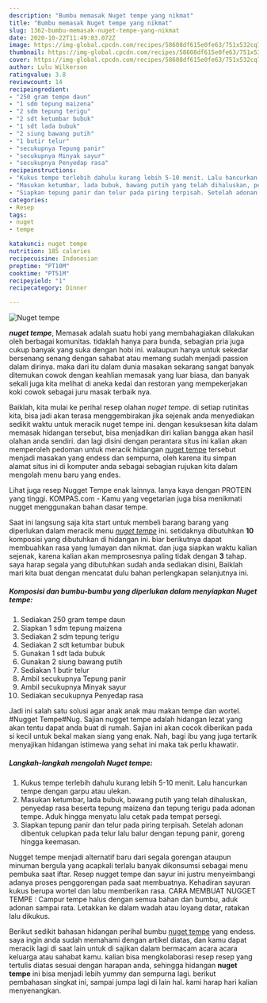 ```yaml
---
description: "Bumbu memasak Nuget tempe yang nikmat"
title: "Bumbu memasak Nuget tempe yang nikmat"
slug: 1362-bumbu-memasak-nuget-tempe-yang-nikmat
date: 2020-10-22T11:49:03.072Z
image: https://img-global.cpcdn.com/recipes/58608df615e0fe63/751x532cq70/nuget-tempe-foto-resep-utama.jpg
thumbnail: https://img-global.cpcdn.com/recipes/58608df615e0fe63/751x532cq70/nuget-tempe-foto-resep-utama.jpg
cover: https://img-global.cpcdn.com/recipes/58608df615e0fe63/751x532cq70/nuget-tempe-foto-resep-utama.jpg
author: Lulu Wilkerson
ratingvalue: 3.8
reviewcount: 14
recipeingredient:
- "250 gram tempe daun"
- "1 sdm tepung maizena"
- "2 sdm tepung terigu"
- "2 sdt ketumbar bubuk"
- "1 sdt lada bubuk"
- "2 siung bawang putih"
- "1 butir telur"
- "secukupnya Tepung panir"
- "secukupnya Minyak sayur"
- "secukupnya Penyedap rasa"
recipeinstructions:
- "Kukus tempe terlebih dahulu kurang lebih 5-10 menit. Lalu hancurkan tempe dengan garpu atau ulekan."
- "Masukan ketumbar, lada bubuk, bawang putih yang telah dihaluskan, penyedap rasa beserta tepung maizena dan tepung terigu pada adonan tempe. Aduk hingga menyatu lalu cetak pada tempat persegi."
- "Siapkan tepung panir dan telur pada piring terpisah. Setelah adonan dibentuk celupkan pada telur lalu balur dengan tepung panir, goreng hingga keemasan."
categories:
- Resep
tags:
- nuget
- tempe

katakunci: nuget tempe 
nutrition: 185 calories
recipecuisine: Indonesian
preptime: "PT10M"
cooktime: "PT51M"
recipeyield: "1"
recipecategory: Dinner

---
```



![Nuget tempe](https://img-global.cpcdn.com/recipes/58608df615e0fe63/751x532cq70/nuget-tempe-foto-resep-utama.jpg)

<b><i>nuget tempe</i></b>, Memasak adalah suatu hobi yang membahagiakan dilakukan oleh berbagai komunitas. tidaklah hanya para bunda, sebagian pria juga cukup banyak yang suka dengan hobi ini. walaupun hanya untuk sekedar bersenang senang dengan sahabat atau memang sudah menjadi passion dalam dirinya. maka dari itu dalam dunia masakan sekarang sangat banyak ditemukan cowok dengan keahlian memasak yang luar biasa, dan banyak sekali juga kita melihat di aneka kedai dan restoran yang mempekerjakan koki cowok sebagai juru masak terbaik nya.

Baiklah, kita mulai ke perihal resep olahan <i>nuget tempe</i>. di setiap rutinitas kita, bisa jadi akan terasa menggembirakan jika sejenak anda menyediakan sedikit waktu untuk meracik nuget tempe ini. dengan kesuksesan kita dalam memasak hidangan tersebut, bisa menjadikan diri kalian bangga akan hasil olahan anda sendiri. dan lagi disini dengan perantara situs ini kalian akan memperoleh pedoman untuk meracik hidangan <u>nuget tempe</u> tersebut menjadi masakan yang endess dan sempurna, oleh karena itu simpan alamat situs ini di komputer anda sebagai sebagian rujukan kita dalam mengolah menu baru yang endes.

Lihat juga resep Nugget Tempe enak lainnya. Ianya kaya dengan PROTEIN yang tinggi. KOMPAS.com - Kamu yang vegetarian juga bisa menikmati nugget menggunakan bahan dasar tempe.


Saat ini langsung saja kita start untuk membeli barang barang yang diperlukan dalam meracik menu <u><i>nuget tempe</i></u> ini. setidaknya dibutuhkan <b>10</b> komposisi yang dibutuhkan di hidangan ini. biar berikutnya dapat membuahkan rasa yang lumayan dan nikmat. dan juga siapkan waktu kalian sejenak, karena kalian akan memprosesnya paling tidak dengan <b>3</b> tahap. saya harap segala yang dibutuhkan sudah anda sediakan disini, Baiklah mari kita buat dengan mencatat dulu bahan perlengkapan selanjutnya ini.

<!--inarticleads1-->

##### Komposisi dan bumbu-bumbu yang diperlukan dalam menyiapkan Nuget tempe:

1. Sediakan 250 gram tempe daun
1. Siapkan 1 sdm tepung maizena
1. Sediakan 2 sdm tepung terigu
1. Sediakan 2 sdt ketumbar bubuk
1. Gunakan 1 sdt lada bubuk
1. Gunakan 2 siung bawang putih
1. Sediakan 1 butir telur
1. Ambil secukupnya Tepung panir
1. Ambil secukupnya Minyak sayur
1. Sediakan secukupnya Penyedap rasa


Jadi ini salah satu solusi agar anak anak mau makan tempe dan wortel. #Nugget Tempe#Nug. Sajian nugget tempe adalah hidangan lezat yang akan tentu dapat anda buat di rumah. Sajian ini akan cocok diberikan pada si kecil untuk bekal makan siang yang enak. Nah, bagi ibu yang juga tertarik menyajikan hidangan istimewa yang sehat ini maka tak perlu khawatir. 

<!--inarticleads2-->

##### Langkah-langkah mengolah Nuget tempe:

1. Kukus tempe terlebih dahulu kurang lebih 5-10 menit. Lalu hancurkan tempe dengan garpu atau ulekan.
1. Masukan ketumbar, lada bubuk, bawang putih yang telah dihaluskan, penyedap rasa beserta tepung maizena dan tepung terigu pada adonan tempe. Aduk hingga menyatu lalu cetak pada tempat persegi.
1. Siapkan tepung panir dan telur pada piring terpisah. Setelah adonan dibentuk celupkan pada telur lalu balur dengan tepung panir, goreng hingga keemasan.


Nugget tempe menjadi alternatif baru dari segala gorengan ataupun minuman bergula yang acapkali terlalu banyak dikonsumsi sebagai menu pembuka saat iftar. Resep nugget tempe dan sayur ini justru menyeimbangi adanya proses penggorengan pada saat membuatnya. Kehadiran sayuran kukus berupa wortel dan labu memberikan rasa. CARA MEMBUAT NUGGET TEMPE : Campur tempe halus dengan semua bahan dan bumbu, aduk adonan sampai rata. Letakkan ke dalam wadah atau loyang datar, ratakan lalu dikukus. 

Berikut sedikit bahasan hidangan perihal bumbu <u>nuget tempe</u> yang endess. saya ingin anda sudah memahami dengan artikel diatas, dan kamu dapat meracik lagi di saat lain untuk di sajikan dalam bermacam acara acara keluarga atau sahabat kamu. kalian bisa mengkolaborasi resep resep yang tertulis diatas sesuai dengan harapan anda, sehingga hidangan <b>nuget tempe</b> ini bisa menjadi lebih yummy dan sempurna lagi. berikut pembahasan singkat ini, sampai jumpa lagi di lain hal. kami harap hari kalian menyenangkan.
